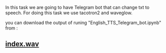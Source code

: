 In this task we are going to have Telegram bot that can change txt to speech.
For doing this task we use tacotron2 and waveglow.

you can download the output of runing "English_TTS_Telegram_bot.ipynb" from :
## [index.wav](https://github.com/HadiAlizadeh1/mci-chatbot/blob/main/Task-007/telegram_bot/index.wav?raw=true)

